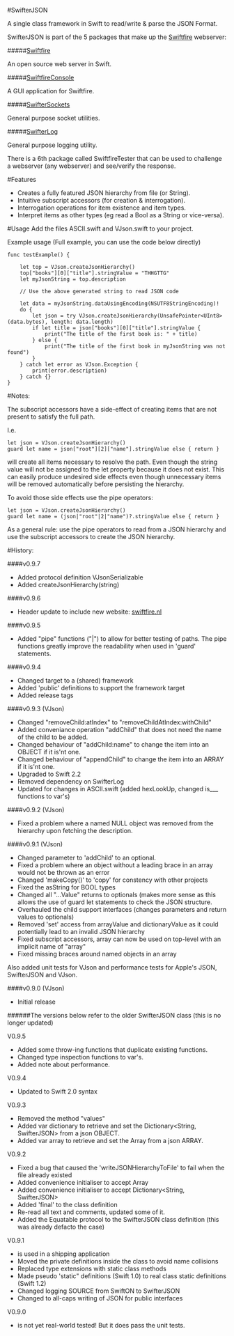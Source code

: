 #SwifterJSON

A single class framework in Swift to read/write & parse the JSON Format.

SwifterJSON is part of the 5 packages that make up the [Swiftfire](http://swiftfire.nl) webserver:

#####[Swiftfire](https://github.com/Swiftrien/Swiftfire)

An open source web server in Swift.

#####[SwiftfireConsole](https://github.com/Swiftrien/SwiftfireConsole)

A GUI application for Swiftfire.

#####[SwifterSockets](https://github.com/Swiftrien/SwifterSockets)

General purpose socket utilities.

#####[SwifterLog](https://github.com/Swiftrien/SwifterLog)

General purpose logging utility.

There is a 6th package called SwiftfireTester that can be used to challenge a webserver (any webserver) and see/verify the response.


#Features
- Creates a fully featured JSON hierarchy from file (or String).
- Intuitive subscript accessors (for creation & interrogation).
- Interrogation operations for item existence and item types.
- Interpret items as other types (eg read a Bool as a String or vice-versa).

#Usage
Add the files ASCII.swift and VJson.swift to your project.

Example usage (Full example, you can use the code below directly)

    func testExample() {
        
        let top = VJson.createJsonHierarchy()
        top["books"][0]["title"].stringValue = "THHGTTG"
        let myJsonString = top.description
        
        // Use the above generated string to read JSON code
        
        let data = myJsonString.dataUsingEncoding(NSUTF8StringEncoding)!
        do {
            let json = try VJson.createJsonHierarchy(UnsafePointer<UInt8>(data.bytes), length: data.length)
            if let title = json["books"][0]["title"].stringValue {
                print("The title of the first book is: " + title)
            } else {
                print("The title of the first book in myJsonString was not found")
            }
        } catch let error as VJson.Exception {
            print(error.description)
        } catch {}
    }

#Notes:

The subscript accessors have a side-effect of creating items that are not present to satisfy the full path.

I.e.

    let json = VJson.createJsonHierarchy()
    guard let name = json["root"][2]["name"].stringValue else { return }
    
will create all items necessary to resolve the path. Even though the string value will not be assigned to the let property because it does not exist. This can easily produce undesired side effects even though unnecessary items will be removed automatically before persisting the hierarchy.

To avoid those side effects use the pipe operators:

    let json = VJson.createJsonHierarchy()
    guard let name = (json|"root"|2|"name")?.stringValue else { return }

As a general rule: use the pipe operators to read from a JSON hierarchy and use the subscript accessors to create the JSON hierarchy.

#History:

####v0.9.7

- Added protocol definition VJsonSerializable
- Added createJsonHierarchy(string)

####v0.9.6

- Header update to include new website: [swiftfire.nl](http://swiftfire.nl)

####v0.9.5

- Added "pipe" functions ("|") to allow for better testing of paths. The pipe functions greatly improve the readability when used in 'guard' statements.


####v0.9.4

- Changed target to a (shared) framework
- Added 'public' definitions to support the framework target
- Added release tags

####v0.9.3 (VJson)

- Changed "removeChild:atIndex" to "removeChildAtIndex:withChild"
- Added conveniance operation "addChild" that does not need the name of the child to be added.
- Changed behaviour of "addChild:name" to change the item into an OBJECT if it is'nt one.
- Changed behaviour of "appendChild" to change the item into an ARRAY if it is'nt one.
- Upgraded to Swift 2.2
- Removed dependency on SwifterLog
- Updated for changes in ASCII.swift (added hexLookUp, changed is___ functions to var's)

####v0.9.2 (VJson)

- Fixed a problem where a named NULL object was removed from the hierarchy upon fetching the description.

####v0.9.1 (VJson)

- Changed parameter to 'addChild' to an optional.
- Fixed a problem where an object without a leading brace in an array would not be thrown as an error
- Changed 'makeCopy()' to 'copy' for constency with other projects
- Fixed the asString for BOOL types
- Changed all "...Value" returns to optionals (makes more sense as this allows the use of guard let statements to check the JSON structure.
- Overhauled the child support interfaces (changes parameters and return values to optionals)
- Removed 'set' access from arrayValue and dictionaryValue as it could potentially lead to an invalid JSON hierarchy
- Fixed subscript accessors, array can now be used on top-level with an implicit name of "array"
- Fixed missing braces around named objects in an array

Also added unit tests for VJson and performance tests for Apple's JSON, SwifterJSON and VJson.

####v0.9.0 (VJson)

- Initial release

######The versions below refer to the older SwifterJSON class (this is no longer updated)

V0.9.5

- Added some throw-ing functions that duplicate existing functions.
- Changed type inspection functions to var's.
- Added note about performance.

V0.9.4

- Updated to Swift 2.0 syntax

V0.9.3

- Removed the method "values"
- Added var dictionary to retrieve and set the Dictionary<String, SwifterJSON> from a json OBJECT.
- Added var array to retrieve and set the Array<SwifterJSON> from a json ARRAY.

V0.9.2

- Fixed a bug that caused the 'writeJSONHierarchyToFile' to fail when the file already existed
- Added convenience initialiser to accept Array<SwifterJSON>
- Added convenience initialiser to accept Dictionary<String, SwifterJSON>
- Added 'final' to the class definition
- Re-read all text and comments, updated some of it.
- Added the Equatable protocol to the SwifterJSON class definition (this was already defacto the case)

V0.9.1

- is used in a shipping application
- Moved the private definitions inside the class to avoid name collisions
- Replaced type extensions with static class methods
- Made pseudo 'static" definitions (Swift 1.0) to real class static definitions (Swift 1.2)
- Changed logging SOURCE from SwiftON to SwifterJSON
- Changed to all-caps writing of JSON for public interfaces

V0.9.0

- is not yet real-world tested! But it does pass the unit tests.
